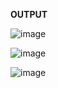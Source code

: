 **OUTPUT**

![image](https://user-images.githubusercontent.com/83021508/156742939-18e64d58-2070-4552-80d6-5b71729b29db.png)


![image](https://user-images.githubusercontent.com/83021508/156743126-15647ac9-2e57-4ff1-9d00-c8d5e137deec.png)


![image](https://user-images.githubusercontent.com/83021508/156743163-9707d1fa-355b-4d58-9a9c-7c980aed3234.png)

